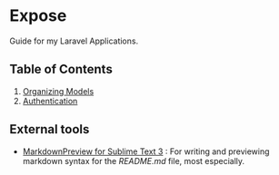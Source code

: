 # Expose
Guide for my Laravel Applications.

## Table of Contents
1. [Organizing Models](https://github.com/Lavendar77/Expose/tree/organizing-models)
2. [Authentication](https://github.com/Lavendar77/Expose/tree/authentication-setup)

## External tools
- [MarkdownPreview for Sublime Text 3](https://facelessuser.github.io/MarkdownPreview/)
: For writing and previewing markdown syntax for the *README.md* file, most especially.